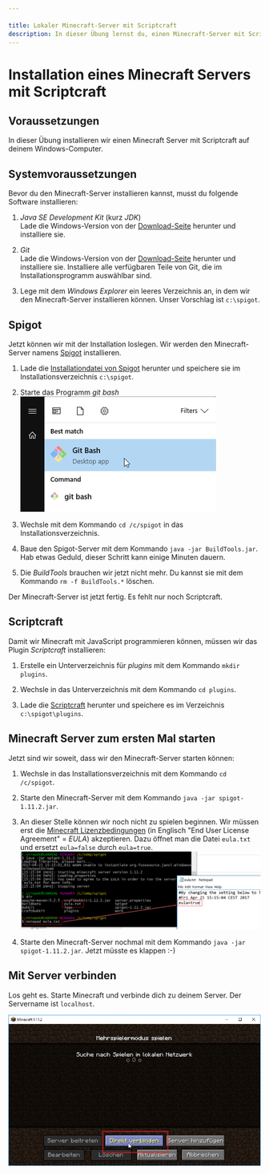 ```yaml
---

title: Lokaler Minecraft-Server mit Scriptcraft
description: In dieser Übung lernst du, einen Minecraft-Server mit Scriptcraft auf deinem Computer zu installieren
---
```


# Installation eines Minecraft Servers mit Scriptcraft

## Voraussetzungen

In dieser Übung installieren wir einen Minecraft Server mit Scriptcraft auf deinem Windows-Computer.

## Systemvoraussetzungen

Bevor du den Minecraft-Server installieren kannst, musst du folgende Software installieren:

1. *Java SE Development Kit* (kurz *JDK*)<br/>
   Lade die Windows-Version von der [Download-Seite](http://www.oracle.com/technetwork/java/javase/downloads/jdk8-downloads-2133151.html) herunter und installiere sie.

1. *Git*<br/>
   Lade die Windows-Version von der [Download-Seite](https://git-scm.com/download/win) herunter und installiere sie. Installiere alle verfügbaren Teile von Git, die im Installationsprogramm auswählbar sind.

1. Lege mit dem *Windows Explorer* ein leeres Verzeichnis an, in dem wir den Minecraft-Server installieren können. Unser Vorschlag ist `c:\spigot`.

## Spigot

Jetzt können wir mit der Installation loslegen. Wir werden den Minecraft-Server namens [Spigot](https://www.spigotmc.org/) installieren.

1. Lade die [Installationdatei von Spigot](https://hub.spigotmc.org/jenkins/job/BuildTools/lastStableBuild/artifact/target/BuildTools.jar) herunter und speichere sie im Installationsverzeichnis `c:\spigot`.

1. Starte das Programm *git bash*<br/>
   ![Git Bash starten](lokaler-minecraft-server/git-bash-starten.png)

1. Wechsle mit dem Kommando `cd /c/spigot` in das Installationsverzeichnis.

1. Baue den Spigot-Server mit dem Kommando `java -jar BuildTools.jar`. Hab etwas Geduld, dieser Schritt kann einige Minuten dauern.

1. Die *BuildTools* brauchen wir jetzt nicht mehr. Du kannst sie mit dem Kommando `rm -f BuildTools.*` löschen.

Der Minecraft-Server ist jetzt fertig. Es fehlt nur noch Scriptcraft.

## Scriptcraft

Damit wir Minecraft mit JavaScript programmieren können, müssen wir das Plugin *Scriptcraft* installieren:

1. Erstelle ein Unterverzeichnis für *plugins* mit dem Kommando `mkdir plugins`.

1. Wechsle in das Unterverzeichnis mit dem Kommando `cd plugins`.

1. Lade die [Scriptcraft](https://scriptcraftjs.org/download/latest/scriptcraft-3.2.1/scriptcraft.jar) herunter und speichere es im Verzeichnis `c:\spigot\plugins`.

## Minecraft Server zum ersten Mal starten

Jetzt sind wir soweit, dass wir den Minecraft-Server starten können:

1. Wechsle in das Installationsverzeichnis mit dem Kommando `cd /c/spigot`.

1. Starte den Minecraft-Server mit dem Kommando `java -jar spigot-1.11.2.jar`.

1. An dieser Stelle können wir noch nicht zu spielen beginnen. Wir müssen erst die [Minecraft Lizenzbedingungen](https://account.mojang.com/documents/minecraft_eula) (in Englisch "End User License Agreement" = *EULA*) akzeptieren. Dazu öffnet man die Datei `eula.txt` und ersetzt `eula=false` durch `eula=true`.<br/>
  ![EULA akzeptieren](lokaler-minecraft-server/eula-akzeptieren.png)

1. Starte den Minecraft-Server nochmal mit dem Kommando `java -jar spigot-1.11.2.jar`. Jetzt müsste es klappen :-)

## Mit Server verbinden

Los geht es. Starte Minecraft und verbinde dich zu deinem Server. Der Servername ist `localhost`.

![Minecraft verbinden](minecraft-server/minecraft-direkt-verbinden.png)
